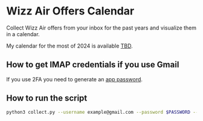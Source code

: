 # Wizz Air Offers Calendar

Collect Wizz Air offers from your inbox for the past years and visualize them in a calendar.

My calendar for the most of 2024 is available [TBD]().

## How to get IMAP credentials if you use Gmail

If you use 2FA you need to generate an [app password](https://support.google.com/accounts/answer/185833?hl=en).

## How to run the script

```bash
python3 collect.py --username example@gmail.com --password $PASSWORD --cache ./cache/
```
